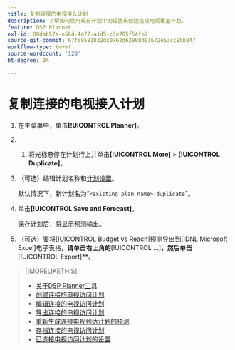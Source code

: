 ```yaml
---
title: 复制连接的电视接入计划
description: 了解如何使用现有计划中的设置来创建连接电视覆盖计划。
feature: DSP Planner
exl-id: 80dab57a-e56d-4a77-a1d5-c3e705f54fb9
source-git-commit: 67fe8581832dc0762d62908d01672e53cc95b847
workflow-type: tm+mt
source-wordcount: '128'
ht-degree: 0%

---
```


# 复制连接的电视接入计划

1. 在主菜单中，单击&#x200B;**[!UICONTROL Planner]**。

1. &#x200B;
   1. 将光标悬停在计划行上并单击&#x200B;**[!UICONTROL More]** > **[!UICONTROL Duplicate]**。

1. （可选）编辑计划名称和[计划设置](planner-settings.md)。

   默认情况下，新计划名为“`<existing plan name> duplicate`”。

1. 单击&#x200B;**[!UICONTROL Save and Forecast]**。

   保存计划后，将显示预测输出。

1. （可选）要将[!UICONTROL Budget vs Reach]预测导出到[!DNL Microsoft Excel]电子表格&#x200B;**，请单击右上角的&#x200B;**&#x200B;[!UICONTROL ...]&#x200B;**，然后单击&#x200B;**&#x200B;[!UICONTROL Export]**。

>[!MORELIKETHIS]
>
>* [关于DSP Planner工具](planner-about.md)
>* [创建连接的电视访问计划](planner-create.md)
>* [编辑连接的电视访问计划](planner-edit.md)
>* [导出连接的电视访问计划](planner-export.md)
>* [重新生成连接电视到达计划的预测](planner-forecast.md)
>* [存档连接的电视访问计划](planner-archive.md)
>* [已连接电视访问计划的设置](planner-settings.md)
